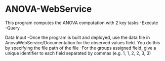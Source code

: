# ANOVA-WebService
This program computes the ANOVA computation with 2 key tasks
-Execute
-Query

Data Input
-Once the program is built and deployed, use the data file in AnovaWebService/Documentation for the observed values field.
You do this by specifying the file path of the file
-For the groups assigned field, give a unique identifier to each field separated by commas (e.g. 1, 1, 2, 2, 3, 3)
